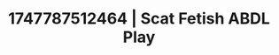 ---
categories:
- Anal play
- Breath play
- Lingerie worship
- Neon-lit seduction
- Artistic nudes
image: /assets/images/1747787512464.jpg
layout: post
seo:
  description: Featured content with high-quality ABDL Play, Scat Fetish. HD images
    available.
  keywords: ABDL Play, Scat Fetish
  og_image: /assets/images/1747787512464.jpg
  schema_type: VisualArtwork
tags:
- ABDL Play
- Scat Fetish
- '#1747787512464'
title: 1747787512464 | Scat Fetish ABDL Play
---